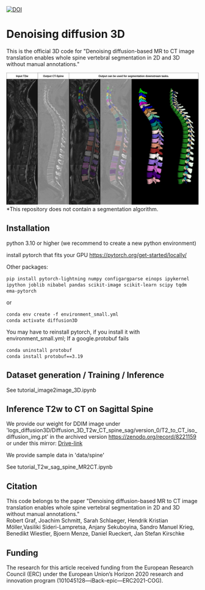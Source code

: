 [![DOI](https://zenodo.org/badge/605981537.svg)](https://zenodo.org/badge/latestdoi/605981537)
# Denoising diffusion 3D
This is the official 3D code for "Denoising diffusion-based MR to CT image translation enables whole spine vertebral segmentation in 2D and 3D without manual annotations."

![img](images/example3D.jpg)
*This repository does not contain a segmentation algorithm.

## Installation



python 3.10 or higher (we recommend to create a new python environment)



install pytorch that fits your GPU
https://pytorch.org/get-started/locally/

Other packages:

```properties
pip install pytorch-lightning numpy configargparse einops ipykernel ipython joblib nibabel pandas scikit-image scikit-learn scipy tqdm ema-pytorch
```

or

```properties
conda env create -f environment_small.yml 
conda activate diffusion3D
```
You may have to reinstall pytorch, if you install it with environment_small.yml; If a google.protobuf fails 
```properties
conda uninstall protobuf
conda install protobuf==3.19
```
## Dataset generation / Training / Inference

See tutorial_image2image_3D.ipynb

## Inference T2w to CT on Sagittal Spine

We provide our weight for DDIM image under 'logs_diffusion3D/Diffusion_3D_T2w_CT_spine_sag/version_0/T2_to_CT_iso_diffusion_img.pt' in the archived version https://zenodo.org/record/8221159 or under this mirror: [Drive-link](https://studentpartnersde-my.sharepoint.com/:f:/g/personal/robert_graf_studentpartners_de/El5c-wZ7TXZJjpo8snSNAAsBpyiAlM4vzaBO5dr3y79fAw?e=O3Xaq3)



We provide sample data in 'data/spine'

See tutorial_T2w_sag_spine_MR2CT.ipynb

## Citation

This code belongs to the paper "Denoising diffusion-based MR to CT image translation enables whole spine vertebral segmentation in 2D and 3D without manual annotations."    
Robert Graf, Joachim Schmitt, Sarah Schlaeger, Hendrik Kristian Möller,Vasiliki Sideri-Lampretsa, Anjany Sekuboyina, Sandro Manuel Krieg, Benedikt Wiestler, Bjoern Menze, Daniel Rueckert, Jan Stefan Kirschke

## Funding 

The research for this article received funding from the European Research Council (ERC) under the European Union’s Horizon 2020 research and innovation program (101045128—iBack-epic—ERC2021-COG). 